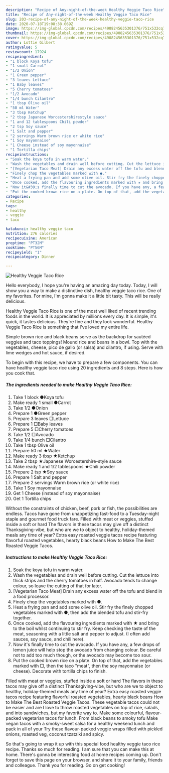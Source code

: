 ```yaml
---
description: "Recipe of Any-night-of-the-week Healthy Veggie Taco Rice"
title: "Recipe of Any-night-of-the-week Healthy Veggie Taco Rice"
slug: 203-recipe-of-any-night-of-the-week-healthy-veggie-taco-rice
date: 2020-07-18T19:08:38.069Z
image: https://img-global.cpcdn.com/recipes/4908245635301376/751x532cq70/healthy-veggie-taco-rice-recipe-main-photo.jpg
thumbnail: https://img-global.cpcdn.com/recipes/4908245635301376/751x532cq70/healthy-veggie-taco-rice-recipe-main-photo.jpg
cover: https://img-global.cpcdn.com/recipes/4908245635301376/751x532cq70/healthy-veggie-taco-rice-recipe-main-photo.jpg
author: Lottie Gilbert
ratingvalue: 5
reviewcount: 17924
recipeingredient:
- "1 block Koya tofu"
- "1 small Carrot"
- "1/2 Onion"
- "1 Green pepper"
- "3 leaves Lettuce"
- "1 Baby leaves"
- "5 Cherry tomatoes"
- "1/2 Avocado"
- "1/4 bunch Cilantro"
- "1 tbsp Olive oil"
- "50 ml Water"
- "3 tbsp Ketchup"
- "2 tbsp Japanese Worcestershirestyle sauce"
- "1 and 12 tablespoons Chili powder"
- "2 tsp Soy sauce"
- "1 Salt and pepper"
- "2 servings Warm brown rice or white rice"
- "1 Soy mayonnaise"
- "1 Cheese instead of soy mayonnaise"
- "1 Tortilla chips"
recipeinstructions:
- "Soak the koya tofu in warm water."
- "Wash the vegetables and drain well before cutting. Cut the lettuce into thick strips and the cherry tomatoes in half. Avocado tends to change colour, so leave the cutting of that for later."
- "[Vegetarian Taco Meat] Drain any excess water off the tofu and blend in a food processor."
- "Finely chop the vegetables marked with ●."
- "Heat a frying pan and add some olive oil. Stir fry the finely chopped vegetables marked with ●, then add the blended tofu and stir-fry together."
- "Once cooked, add the flavouring ingredients marked with ★ and bring to the boil whilst continuing to stir fry. Keep checking the taste of the meat, seasoning with a little salt and pepper to adjust. (I often add sauces, soy sauce, and chili here)."
- "Now it&#39;s finally time to cut the avocado. If you have any, a few drops of lemon juice will help stop the avocado from changing colour. Be careful not to add too much though, or the avocado may become too sour."
- "Put the cooked brown rice on a plate. On top of that, add the vegetables marked with □, then the taco &#34;meat&#34;, then the soy mayonnaise (or cheese). Decorate with tortilla chips to finish."
categories:
- Recipe
tags:
- healthy
- veggie
- taco

katakunci: healthy veggie taco 
nutrition: 276 calories
recipecuisine: American
preptime: "PT32M"
cooktime: "PT56M"
recipeyield: "1"
recipecategory: Dinner

---
```



![Healthy Veggie Taco Rice](https://img-global.cpcdn.com/recipes/4908245635301376/751x532cq70/healthy-veggie-taco-rice-recipe-main-photo.jpg)

Hello everybody, I hope you're having an amazing day today. Today, I will show you a way to make a distinctive dish, healthy veggie taco rice. One of my favorites. For mine, I'm gonna make it a little bit tasty. This will be really delicious.

Healthy Veggie Taco Rice is one of the most well liked of recent trending foods in the world. It is appreciated by millions every day. It is simple, it's quick, it tastes delicious. They're fine and they look wonderful. Healthy Veggie Taco Rice is something that I've loved my entire life.

Simple brown rice and black beans serve as the backdrop for sautéed veggies and taco toppings! Mound rice and beans in a bowl. Top with the vegetables, cheese, pico de gallo (or salsa) and cilantro, if using. Serve with lime wedges and hot sauce, if desired.


To begin with this recipe, we have to prepare a few components. You can have healthy veggie taco rice using 20 ingredients and 8 steps. Here is how you cook that.

<!--inarticleads1-->

##### The ingredients needed to make Healthy Veggie Taco Rice:

1. Take 1 block ●Koya tofu
1. Make ready 1 small ●Carrot
1. Take 1/2 ●Onion
1. Prepare 1 ●Green pepper
1. Prepare 3 leaves □Lettuce
1. Prepare 1 □Baby leaves
1. Prepare 5 □Cherry tomatoes
1. Take 1/2 □Avocado
1. Take 1/4 bunch □Cilantro
1. Take 1 tbsp Olive oil
1. Prepare 50 ml ★Water
1. Make ready 3 tbsp ★Ketchup
1. Take 2 tbsp ★Japanese Worcestershire-style sauce
1. Make ready 1 and 1/2 tablespoons ★Chili powder
1. Prepare 2 tsp ★Soy sauce
1. Prepare 1 Salt and pepper
1. Prepare 2 servings Warm brown rice (or white rice)
1. Take 1 Soy mayonnaise
1. Get 1 Cheese (instead of soy mayonnaise)
1. Get 1 Tortilla chips


Without the constraints of chicken, beef, pork or fish, the possibilities are endless. Tacos have gone from unappetizing fast-food to a Tuesday-night staple and gourmet food truck fare. Filled with meat or veggies, stuffed inside a soft or hard The flavors in these tacos may give off a distinct Thanksgiving-vibe, but who are we to object to healthy, holiday-themed meals any time of year? Extra easy roasted veggie tacos recipe featuring flavorful roasted vegetables, hearty black beans How to Make The Best Roasted Veggie Tacos. 

<!--inarticleads2-->

##### Instructions to make Healthy Veggie Taco Rice:

1. Soak the koya tofu in warm water.
1. Wash the vegetables and drain well before cutting. Cut the lettuce into thick strips and the cherry tomatoes in half. Avocado tends to change colour, so leave the cutting of that for later.
1. [Vegetarian Taco Meat] Drain any excess water off the tofu and blend in a food processor.
1. Finely chop the vegetables marked with ●.
1. Heat a frying pan and add some olive oil. Stir fry the finely chopped vegetables marked with ●, then add the blended tofu and stir-fry together.
1. Once cooked, add the flavouring ingredients marked with ★ and bring to the boil whilst continuing to stir fry. Keep checking the taste of the meat, seasoning with a little salt and pepper to adjust. (I often add sauces, soy sauce, and chili here).
1. Now it&#39;s finally time to cut the avocado. If you have any, a few drops of lemon juice will help stop the avocado from changing colour. Be careful not to add too much though, or the avocado may become too sour.
1. Put the cooked brown rice on a plate. On top of that, add the vegetables marked with □, then the taco &#34;meat&#34;, then the soy mayonnaise (or cheese). Decorate with tortilla chips to finish.


Filled with meat or veggies, stuffed inside a soft or hard The flavors in these tacos may give off a distinct Thanksgiving-vibe, but who are we to object to healthy, holiday-themed meals any time of year? Extra easy roasted veggie tacos recipe featuring flavorful roasted vegetables, hearty black beans How to Make The Best Roasted Veggie Tacos. These vegetable tacos could not be easier and are I love to throw roasted vegetables on top of rice, salads, and into sandwiches, but my favorite way to. Make some colourful, flavour-packed vegetarian tacos for lunch. From black beans to smoky tofu Make vegan tacos with a smoky-sweet salsa for a healthy weekend lunch and pack in all of your Try these flavour-packed veggie wraps filled with pickled onions, roasted veg, coconut tzatziki and spicy. 

So that's going to wrap it up with this special food healthy veggie taco rice recipe. Thanks so much for reading. I am sure that you can make this at home. There's gonna be interesting food at home recipes coming up. Don't forget to save this page on your browser, and share it to your family, friends and colleague. Thank you for reading. Go on get cooking!

